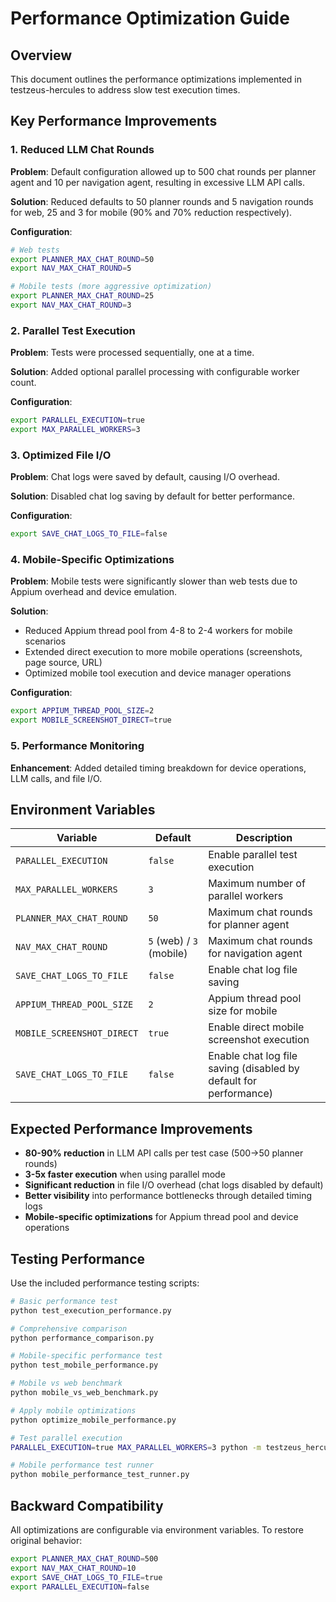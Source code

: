 # Performance Optimization Guide

## Overview

This document outlines the performance optimizations implemented in testzeus-hercules to address slow test execution times.

## Key Performance Improvements

### 1. Reduced LLM Chat Rounds

**Problem**: Default configuration allowed up to 500 chat rounds per planner agent and 10 per navigation agent, resulting in excessive LLM API calls.

**Solution**: Reduced defaults to 50 planner rounds and 5 navigation rounds for web, 25 and 3 for mobile (90% and 70% reduction respectively).

**Configuration**:
```bash
# Web tests
export PLANNER_MAX_CHAT_ROUND=50
export NAV_MAX_CHAT_ROUND=5

# Mobile tests (more aggressive optimization)
export PLANNER_MAX_CHAT_ROUND=25
export NAV_MAX_CHAT_ROUND=3
```

### 2. Parallel Test Execution

**Problem**: Tests were processed sequentially, one at a time.

**Solution**: Added optional parallel processing with configurable worker count.

**Configuration**:
```bash
export PARALLEL_EXECUTION=true
export MAX_PARALLEL_WORKERS=3
```

### 3. Optimized File I/O

**Problem**: Chat logs were saved by default, causing I/O overhead.

**Solution**: Disabled chat log saving by default for better performance.

**Configuration**:
```bash
export SAVE_CHAT_LOGS_TO_FILE=false
```

### 4. Mobile-Specific Optimizations

**Problem**: Mobile tests were significantly slower than web tests due to Appium overhead and device emulation.

**Solution**: 
- Reduced Appium thread pool from 4-8 to 2-4 workers for mobile scenarios
- Extended direct execution to more mobile operations (screenshots, page source, URL)
- Optimized mobile tool execution and device manager operations

**Configuration**:
```bash
export APPIUM_THREAD_POOL_SIZE=2
export MOBILE_SCREENSHOT_DIRECT=true
```

### 5. Performance Monitoring

**Enhancement**: Added detailed timing breakdown for device operations, LLM calls, and file I/O.</str>

## Environment Variables

| Variable | Default | Description |
|----------|---------|-------------|
| `PARALLEL_EXECUTION` | `false` | Enable parallel test execution |
| `MAX_PARALLEL_WORKERS` | `3` | Maximum number of parallel workers |
| `PLANNER_MAX_CHAT_ROUND` | `50` | Maximum chat rounds for planner agent |
| `NAV_MAX_CHAT_ROUND` | `5` (web) / `3` (mobile) | Maximum chat rounds for navigation agent |
| `SAVE_CHAT_LOGS_TO_FILE` | `false` | Enable chat log file saving |
| `APPIUM_THREAD_POOL_SIZE` | `2` | Appium thread pool size for mobile |
| `MOBILE_SCREENSHOT_DIRECT` | `true` | Enable direct mobile screenshot execution |
| `SAVE_CHAT_LOGS_TO_FILE` | `false` | Enable chat log file saving (disabled by default for performance) |</str_str>

## Expected Performance Improvements

- **80-90% reduction** in LLM API calls per test case (500→50 planner rounds)
- **3-5x faster execution** when using parallel mode
- **Significant reduction** in file I/O overhead (chat logs disabled by default)
- **Better visibility** into performance bottlenecks through detailed timing logs
- **Mobile-specific optimizations** for Appium thread pool and device operations

## Testing Performance

Use the included performance testing scripts:

```bash
# Basic performance test
python test_execution_performance.py

# Comprehensive comparison
python performance_comparison.py

# Mobile-specific performance test
python test_mobile_performance.py

# Mobile vs web benchmark
python mobile_vs_web_benchmark.py

# Apply mobile optimizations
python optimize_mobile_performance.py

# Test parallel execution
PARALLEL_EXECUTION=true MAX_PARALLEL_WORKERS=3 python -m testzeus_hercules

# Mobile performance test runner
python mobile_performance_test_runner.py
```

## Backward Compatibility

All optimizations are configurable via environment variables. To restore original behavior:

```bash
export PLANNER_MAX_CHAT_ROUND=500
export NAV_MAX_CHAT_ROUND=10
export SAVE_CHAT_LOGS_TO_FILE=true
export PARALLEL_EXECUTION=false
```
